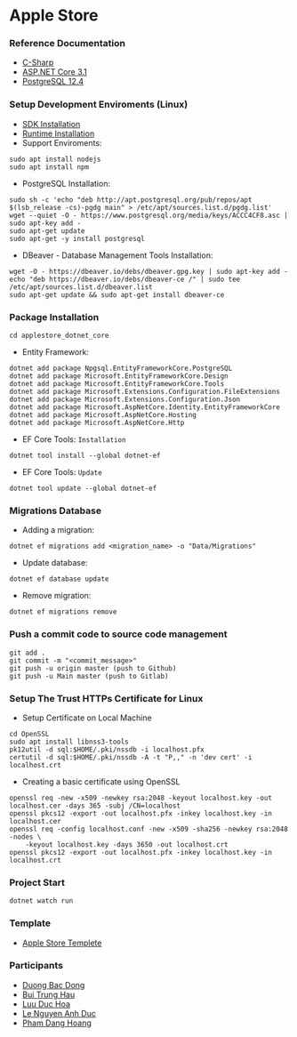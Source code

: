 # Apple Store #


### Reference Documentation ###
- [C-Sharp](https://docs.microsoft.com/en-us/dotnet/csharp/)
- [ASP.NET Core 3.1](https://docs.microsoft.com/en-us/aspnet/core/?view=aspnetcore-3.1)
- [PostgreSQL 12.4](https://www.postgresql.org/docs/)


### Setup Development Enviroments (Linux) ###
- [SDK Installation](https://docs.microsoft.com/en-us/dotnet/core/install/linux-ubuntu#2004-)
- [Runtime Installation](https://docs.microsoft.com/en-us/dotnet/core/install/linux-ubuntu#2004-)
- Support Enviroments:

```
sudo apt install nodejs
sudo apt install npm
```

- PostgreSQL Installation:
```
sudo sh -c 'echo "deb http://apt.postgresql.org/pub/repos/apt $(lsb_release -cs)-pgdg main" > /etc/apt/sources.list.d/pgdg.list'
wget --quiet -O - https://www.postgresql.org/media/keys/ACCC4CF8.asc | sudo apt-key add -
sudo apt-get update
sudo apt-get -y install postgresql
```

- DBeaver - Database Management Tools Installation:
```
wget -O - https://dbeaver.io/debs/dbeaver.gpg.key | sudo apt-key add -
echo "deb https://dbeaver.io/debs/dbeaver-ce /" | sudo tee /etc/apt/sources.list.d/dbeaver.list
sudo apt-get update && sudo apt-get install dbeaver-ce
```


### Package Installation ###
```
cd applestore_dotnet_core
```

* Entity Framework:
```
dotnet add package Npgsql.EntityFrameworkCore.PostgreSQL
dotnet add package Microsoft.EntityFrameworkCore.Design
dotnet add package Microsoft.EntityFrameworkCore.Tools
dotnet add package Microsoft.Extensions.Configuration.FileExtensions
dotnet add package Microsoft.Extensions.Configuration.Json
dotnet add package Microsoft.AspNetCore.Identity.EntityFrameworkCore
dotnet add package Microsoft.AspNetCore.Hosting
dotnet add package Microsoft.AspNetCore.Http
```

* EF Core Tools: `Installation`
```
dotnet tool install --global dotnet-ef
```

* EF Core Tools: `Update`
```
dotnet tool update --global dotnet-ef
```


### Migrations Database ###
- Adding a migration:
```
dotnet ef migrations add <migration_name> -o "Data/Migrations"
```

- Update database:
```
dotnet ef database update
```

- Remove migration:
```
dotnet ef migrations remove
```


### Push a commit code to source code management ###
```
git add .
git commit -m "<commit_message>"
git push -u origin master (push to Github)
git push -u Main master (push to Gitlab)
```


### Setup The Trust HTTPs Certificate for Linux ###
- Setup Certificate on Local Machine
```
cd OpenSSL
sudo apt install libnss3-tools
pk12util -d sql:$HOME/.pki/nssdb -i localhost.pfx
certutil -d sql:$HOME/.pki/nssdb -A -t "P,," -n 'dev cert' -i localhost.crt
```

- Creating a basic certificate using OpenSSL
```
openssl req -new -x509 -newkey rsa:2048 -keyout localhost.key -out localhost.cer -days 365 -subj /CN=localhost
openssl pkcs12 -export -out localhost.pfx -inkey localhost.key -in localhost.cer
openssl req -config localhost.conf -new -x509 -sha256 -newkey rsa:2048 -nodes \
    -keyout localhost.key -days 3650 -out localhost.crt
openssl pkcs12 -export -out localhost.pfx -inkey localhost.key -in localhost.crt
```


### Project Start ###
```
dotnet watch run
```


### Template ###
* [Apple Store Templete](https://github.com/BuiTrungHau1312/applestore_template)


### Participants ###
- [Duong Bac Dong](https://github.com/Bacdong)
- [Bui Trung Hau](https://github.com/BuiTrungHau1312)
- [Luu Duc Hoa](https://github.com/Luuduchoa2504)
- [Le Nguyen Anh Duc](https://github.com/)
- [Pham Dang Hoang](https://github.com/PhamDangHoang1211)
